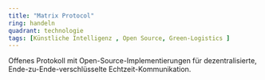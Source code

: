 ```yaml
---
title: "Matrix Protocol"
ring: handeln
quadrant: technologie
tags: [Künstliche Intelligenz , Open Source, Green-Logistics ]
---
```


Offenes Protokoll mit Open-Source-Implementierungen für dezentralisierte, Ende-zu-Ende-verschlüsselte Echtzeit-Kommunikation.